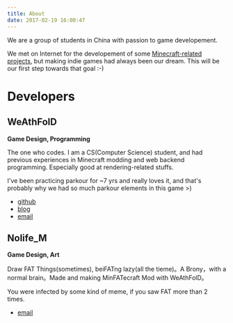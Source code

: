 ```yaml
---
title: About
date: 2017-02-19 16:00:47
---
```


We are a group of students in China with passion to game developement.

We met on Internet for the developement of some [Minecraft-related projects](http://li-dev.cn), but making indie games had always been our dream. This will be our first step towards that goal :-)

# Developers

## WeAthFolD

**Game Design, Programming**

The one who codes. I am a CS(Computer Science) student, and had previous experiences in Minecraft modding and web backend programming. Especially good at rendering-related stuffs.

I've been practicing parkour for ~7 yrs and really loves it, and that's probably why we had so much parkour elements in this game >)

* [github](https://github.com/WeAthFolD)
* [blog](http://weathfold.moe)
* [email](mailto:weathfold@li-dev.cn)

## Nolife_M

**Game Design, Art**

Draw FAT Things(sometimes), beiFATng lazy(all the tieme)。A Brony，with a normal brain。Made and making MinFATecraft Mod with WeAthFolD。

You were infected by some kind of meme, if you saw FAT more than 2 times.

* [email](mailto:panfengjason@qq.com)

